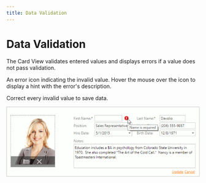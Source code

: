 ```yaml
---
title: Data Validation
---
```

# Data Validation

The Card View validates entered values and displays errors if a value does not pass validation.

An error icon indicating the invalid value. Hover the mouse over the icon to display a hint with the error's description.

Correct every invalid value to save data. 


![card-view-validation](../../images/card-view-validation.png)







 



